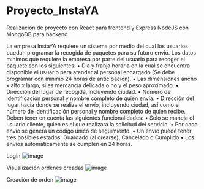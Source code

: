 # Proyecto_InstaYA
Realizacion de proyecto con React para frontend y Express NodeJS con MongoDB para backend

La empresa InstaYA requiere un sistema por medio del cual los usuarios puedan programar la recogida de paquetes para su futuro envío. 
Los datos mínimos que requiere la empresa por parte del usuario para recoger el paquete son los siguientes: 
• Dia y franja horaria en la cual se encuentra disponible el usuario para atender al personal encargado (Se debe programar con mínimo 24 horas de anticipación). 
• Las dimensiones ancho x alto x largo, si es mercancía delicada o no y el peso aproximado. 
• Dirección del lugar de recogida, incluyendo ciudad. 
• Número de identificación personal y nombre completo de quien envía. 
• Dirección del lugar hacia donde se realiza el envío, incluyendo ciudad, así como el número de identificación personal y nombre completo de quien recibe. 
Deben tener en cuenta las siguientes funcionalidades: 
• Solo se maneja el usuario cliente, quien es el que realizará la solicitud del servicio. 
• Por cada envío se genera un código único de seguimiento. 
• Un envío puede tener tres posibles estados: Guardado (al crearse), Cancelado o Cumplido 
• Los envíos automáticamente se cumplen en 24 horas. 

Login
![image](https://user-images.githubusercontent.com/113073942/204686590-4adba4de-e26b-4d17-9458-c2be1dba0c02.png)

Visualización ordenes creadas
![image](https://user-images.githubusercontent.com/113073942/204686487-f4351ed5-47d2-4ac8-9d50-1f6b7bb0b29f.png)

Creación de orden
![image](https://user-images.githubusercontent.com/113073942/204686649-b687d006-685c-48b3-8baf-b7c933b938b5.png)

